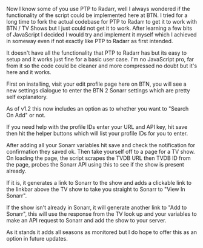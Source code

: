 Now I know some of you use PTP to Radarr, well I always wondered if the functionality of the script could be implemented here at BTN. I tried for a long time to fork the actual codebase for PTP to Radarr to get it to work with BTN / TV Shows but I just could not get it to work.
After learning a few bits of JavaScript I decided I would try and implement it myself which I achieved in someway even if not exactly like PTP to Radarr as first intended.

It doesn't have all the functionality that PTP to Radarr has but its easy to setup and it works just fine for a basic user case. I'm no JavaScript pro, far from it so the code could be cleaner and more compressed no doubt but it's here and it works.

First on installing, visit your edit profile page here on BTN, you will see a new settings dialogue to enter the BTN 2 Sonarr settings which are pretty self explanatory.

As of v1.2 this now includes an option as to whether you want to "Search On Add" or not.

If you need help with the profile IDs enter your URL and API key, hit save then hit the helper buttons which will list your profile IDs for you to enter.

After adding all your Sonarr variables hit save and check the notification for confirmation they saved ok. Then take yourself off to a page for a TV show.
On loading the page, the script scrapes the TVDB URL then TVDB ID from the page, probes the Sonarr API using this to see if the show is present already.

If it is, it generates a link to Sonarr to the show and adds a clickable link to the linkbar above the TV show to take you straight to Sonarr to "View In Sonarr".

If the show isn't already in Sonarr, it will generate another link to "Add to Sonarr", this will use the response from the TV look up and your variables to make an API request to Sonarr and add the show to your server.

As it stands it adds all seasons as monitored but I do hope to offer this as an option in future updates.
